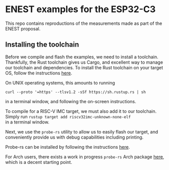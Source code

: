 # ENEST examples for the ESP32-C3

This repo contains reproductions of the measurements made as part of the ENEST proposal.

## Installing the toolchain
Before we compile and flash the examples, we need to install a toolchain. Thankfully, the Rust toolchain gives us Cargo, and excellent way to manage our toolchain and dependencies.
To install the Rust toolchain on your target OS, follow the instructions [here](https://www.rust-lang.org/tools/install). 

On UNIX operating systems, this amounts to running

```curl --proto '=https' --tlsv1.2 -sSf https://sh.rustup.rs | sh```

in a terminal window, and following the on-screen instructions.


To compile for a RISC-V IMC target, we must also add it to our toolchain. Simply run
``rustup target add riscv32imc-unknown-none-elf``  
in a terminal window.


Next, we use the ``probe-rs`` utility to allow us to easily flash our target, and conveniently provide us with debug capabilities including printing.

Probe-rs can be installed by following the instructions [here](https://probe.rs/docs/getting-started/installation/). 

For Arch users, there exists a work in progress ``probe-rs`` Arch package [here](https://github.com/hannobraun/probe-rs-arch/tree/main), which is a decent starting point.

